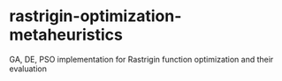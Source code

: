 # rastrigin-optimization-metaheuristics
GA, DE, PSO implementation for Rastrigin function optimization and their evaluation

